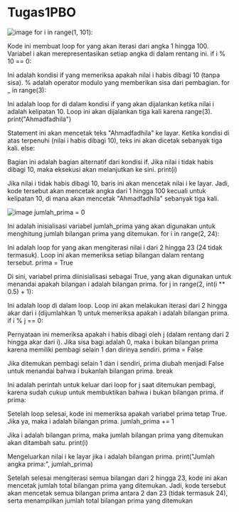 # Tugas1PBO
![image](https://github.com/Ahmadfadhila/Tugas1PBO/assets/150579766/e8dae0e0-04c8-419c-84dc-5888ec85dd43)
for i in range(1, 101):

Kode ini membuat loop for yang akan iterasi dari angka 1 hingga 100. Variabel i akan merepresentasikan setiap angka di dalam rentang ini.
if i % 10 == 0:

Ini adalah kondisi if yang memeriksa apakah nilai i habis dibagi 10 (tanpa sisa). % adalah operator modulo yang memberikan sisa dari pembagian.
for _ in range(3):

Ini adalah loop for di dalam kondisi if yang akan dijalankan ketika nilai i adalah kelipatan 10. Loop ini akan dijalankan tiga kali karena range(3).
print("Ahmadfadhila")

Statement ini akan mencetak teks "Ahmadfadhila" ke layar. Ketika kondisi di atas terpenuhi (nilai i habis dibagi 10), teks ini akan dicetak sebanyak tiga kali.
else:

Bagian ini adalah bagian alternatif dari kondisi if. Jika nilai i tidak habis dibagi 10, maka eksekusi akan melanjutkan ke sini.
print(i)

Jika nilai i tidak habis dibagi 10, baris ini akan mencetak nilai i ke layar.
Jadi, kode tersebut akan mencetak angka dari 1 hingga 100 kecuali untuk kelipatan 10, di mana akan mencetak "Ahmadfadhila" sebanyak tiga kali.

![image](https://github.com/Ahmadfadhila/Tugas1PBO/assets/150579766/5a20b891-598b-48aa-9745-391aa163a826)
jumlah_prima = 0

Ini adalah inisialisasi variabel jumlah_prima yang akan digunakan untuk menghitung jumlah bilangan prima yang ditemukan.
for i in range(2, 24):

Ini adalah loop for yang akan mengiterasi nilai i dari 2 hingga 23 (24 tidak termasuk). Loop ini akan memeriksa setiap bilangan dalam rentang tersebut.
prima = True

Di sini, variabel prima diinisialisasi sebagai True, yang akan digunakan untuk menandai apakah bilangan i adalah bilangan prima.
for j in range(2, int(i ** 0.5) + 1):

Ini adalah loop di dalam loop. Loop ini akan melakukan iterasi dari 2 hingga akar dari i (dijumlahkan 1) untuk memeriksa apakah i adalah bilangan prima.
if i % j == 0:

Pernyataan ini memeriksa apakah i habis dibagi oleh j (dalam rentang dari 2 hingga akar dari i). Jika sisa bagi adalah 0, maka i bukan bilangan prima karena memiliki pembagi selain 1 dan dirinya sendiri.
prima = False

Jika ditemukan pembagi selain 1 dan i sendiri, prima diubah menjadi False untuk menandai bahwa i bukanlah bilangan prima.
break

Ini adalah perintah untuk keluar dari loop for j saat ditemukan pembagi, karena sudah cukup untuk membuktikan bahwa i bukan bilangan prima.
if prima:

Setelah loop selesai, kode ini memeriksa apakah variabel prima tetap True. Jika ya, maka i adalah bilangan prima.
jumlah_prima += 1

Jika i adalah bilangan prima, maka jumlah bilangan prima yang ditemukan akan ditambah satu.
print(i)

Mengeluarkan nilai i ke layar jika i adalah bilangan prima.
print("Jumlah angka prima:", jumlah_prima)

Setelah selesai mengiterasi semua bilangan dari 2 hingga 23, kode ini akan mencetak jumlah total bilangan prima yang ditemukan.
Jadi, kode tersebut akan mencetak semua bilangan prima antara 2 dan 23 (tidak termasuk 24), serta menampilkan jumlah total bilangan prima yang ditemukan
